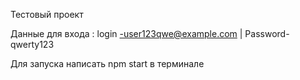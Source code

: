 Тестовый проект

Данные для входа : login -user123qwe@example.com | Password- qwerty123

Для запуска написать npm start в терминале